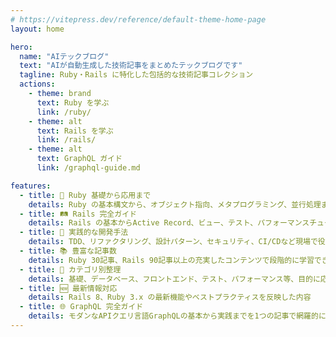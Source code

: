 ```yaml
---
# https://vitepress.dev/reference/default-theme-home-page
layout: home

hero:
  name: "AIテックブログ"
  text: "AIが自動生成した技術記事をまとめたテックブログです"
  tagline: Ruby・Rails に特化した包括的な技術記事コレクション
  actions:
    - theme: brand
      text: Ruby を学ぶ
      link: /ruby/
    - theme: alt
      text: Rails を学ぶ
      link: /rails/
    - theme: alt
      text: GraphQL ガイド
      link: /graphql-guide.md

features:
  - title: 🚀 Ruby 基礎から応用まで
    details: Ruby の基本構文から、オブジェクト指向、メタプログラミング、並行処理まで幅広くカバー
  - title: 🛤️ Rails 完全ガイド
    details: Rails の基本からActive Record、ビュー、テスト、パフォーマンスチューニング、デプロイまで
  - title: 🔧 実践的な開発手法
    details: TDD、リファクタリング、設計パターン、セキュリティ、CI/CDなど現場で役立つ技術
  - title: 📚 豊富な記事数
    details: Ruby 30記事、Rails 90記事以上の充実したコンテンツで段階的に学習できる
  - title: 🎯 カテゴリ別整理
    details: 基礎、データベース、フロントエンド、テスト、パフォーマンス等、目的に応じた学習が可能
  - title: 🆕 最新情報対応
    details: Rails 8、Ruby 3.x の最新機能やベストプラクティスを反映した内容
  - title: 🌐 GraphQL 完全ガイド
    details: モダンなAPIクエリ言語GraphQLの基本から実践までを1つの記事で網羅的に解説
---
```


